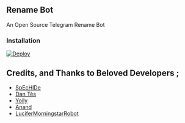 ## Rename Bot 

An Open Source Telegram Rename Bot
### Installation
[![Deploy](https://www.herokucdn.com/deploy/button.svg)](https://heroku.com/deploy?template=https://github.com/DrugLordHeisenberg/RenameXRobot)

## Credits, and Thanks to Beloved Developers ;

* [SpEcHlDe](https://telegram.dog/SpEcHlDe) 
* [Dan Tès](https://telegram.dog/haskell) 
* [Yoily](https://telegram.dog/YoilyL)
* [Anand](https://telegram.dog/Anandpskerala)
* [LuciferMorningstarRobot](https://telegram.dog/LuciferMorningstarRobot)
